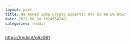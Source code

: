 ```yaml
--- 
layout: post 
title: We Asked Some Crypto Experts: WTF Do We Do Now? 
date: 2021-06-24 1624534249 
categories: reddit 
--- 
```

https://redd.it/o6z061